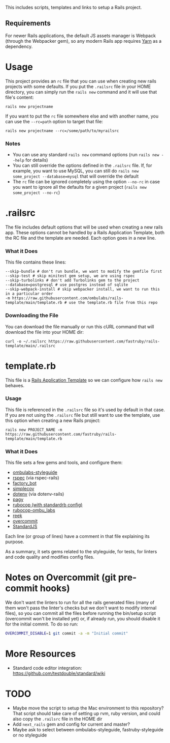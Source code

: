This includes scripts, templates and links to setup a Rails project.

## Requirements

For newer Rails applications, the default JS assets manager is Webpack (through the Webpacker gem), so any modern Rails app requires [Yarn](https://classic.yarnpkg.com/en/docs/install) as a dependency.

# Usage

This project provides an `rc` file that you can use when creating new rails projects with some defaults. If you put the `.railsrc` file in your HOME directory, you can simply run the `rails new` command and it will use that file's content:

```
rails new projectname
```

If you want to put the `rc` file somewhere else and with another name, you can use the `--rc=path` option to target that file:

```
rails new projectname --rc=/some/path/to/myrailsrc
```

### Notes

- You can use any standard `rails new` command options (run `rails new --help` for details)
- You can still override the options defined in the `.railsrc` file. If, for example, you want to use MySQL, you can still do `rails new some_project --database=mysql` that will override the default
- The `rc` file can be ignored completely using the option `--no-rc` in case you want to ignore all the defaults for a given project (`rails new some_project --no-rc`)

# .railsrc

The file includes default options that will be used when creating a new rails app. These options cannot be handled by a Rails Application Template, both the RC file and the template are needed. Each option goes in a new line.

### What it Does

This file contains these lines:

```
--skip-bundle # don't run bundle, we want to modify the gemfile first
--skip-test # skip minitest gem setup, we are using rspec
--skip-turbolinks # don't add Turbolinks gem to the project
--database=postgresql # use postgres instead of sqlite
--skip-webpack-install # skip webpacker install, we want to run this in a particular order
-m https://raw.githubusercontent.com/ombulabs/rails-template/main/template.rb # use the template.rb file from this repo
```

### Downloading the File

You can download the file manually or run this cURL command that will download the file into your HOME dir:

```
curl -o ~/.railsrc https://raw.githubusercontent.com/fastruby/rails-template/main/.railsrc
```


# template.rb

This file is a [Rails Application Template](https://guides.rubyonrails.org/rails_application_templates.html) so we can configure how `rails new` behaves.

### Usage

This file is referenced in the `.railsrc` file so it's used by default in that case. If you are not using the `.railsrc` file but still want to use the template, use this option when creating a new Rails project:

```
rails new PROJECT_NAME -m https://raw.githubusercontent.com/fastruby/rails-template/main/template.rb
```

### What it Does

This file sets a few gems and tools, and configure them:
- [ombulabs-styleguide](https://github.com/ombulabs/styleguide)
- [rspec](https://relishapp.com/rspec) (via rspec-rails)
- [factory_bot](https://github.com/thoughtbot/factory_bot/blob/master/GETTING_STARTED.md)
- [simplecov](https://github.com/colszowka/simplecov)
- [dotenv](https://github.com/bkeepers/dotenv) (via dotenv-rails)
- [pagy](https://github.com/ddnexus/pagy)
- [rubocop (with standardrb config)](https://github.com/testdouble/standard)
- [rubocop-ombu_labs](https://github.com/fastruby/rubocop-ombu_labs)
- [reek](https://github.com/troessner/reek)
- [overcommit](https://github.com/sds/overcommit)
- [StandardJS](https://github.com/standard/standard)

Each line (or group of lines) have a comment in that file explaining its purpose.

As a summary, it sets gems related to the styleguide, for tests, for linters and code quality and modifies config files.

# Notes on Overcommit (git pre-commit hooks)

We don't want the linters to run for all the rails generated files (many of them won't pass the linter's checks but we don't want to modify internal files), so you can commit all the files before running the bin/setup script (overcommit won't be installed yet) or, if already run, you should disable it for the initial commit. To do so run:

```bash
OVERCOMMIT_DISABLE=1 git commit -a -m "Initial commit"
```

# More Resources

- Standard code editor integration: https://github.com/testdouble/standard/wiki

# TODO

- Maybe move the script to setup the Mac environment to this repository? That script should take care of setting up rvm, ruby version, and could also copy the `.railsrc` file in the HOME dir
- Add `next_rails` gem and config for current and master?
- Maybe ask to select between ombulabs-styleguide, fastruby-styleguide or no styleguide
